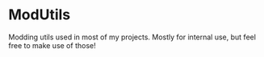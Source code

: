 # ModUtils
Modding utils used in most of my projects. Mostly for internal use, but feel free to make use of those!
